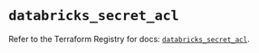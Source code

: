 # `databricks_secret_acl`

Refer to the Terraform Registry for docs: [`databricks_secret_acl`](https://registry.terraform.io/providers/databricks/databricks/1.49.1/docs/resources/secret_acl).
